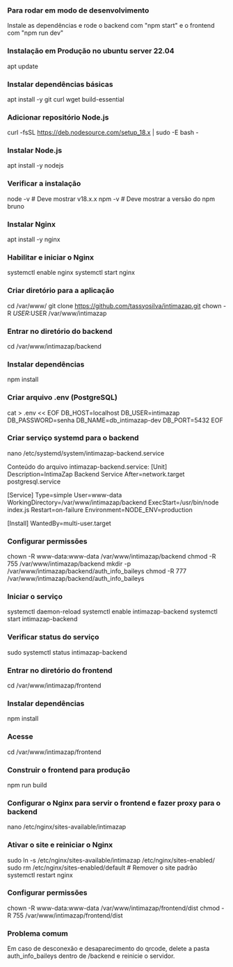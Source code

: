 ### Para rodar em modo de desenvolvimento
Instale as dependências e rode o backend com "npm start" e o frontend com "npm run dev"

### Instalação em Produção no ubuntu server 22.04
apt update

### Instalar dependências básicas
apt install -y git curl wget build-essential

### Adicionar repositório Node.js
curl -fsSL https://deb.nodesource.com/setup_18.x | sudo -E bash -

### Instalar Node.js
apt install -y nodejs

### Verificar a instalação
node -v  # Deve mostrar v18.x.x
npm -v   # Deve mostrar a versão do npm
bruno 

### Instalar Nginx
apt install -y nginx

### Habilitar e iniciar o Nginx
systemctl enable nginx
systemctl start nginx

### Criar diretório para a aplicação
cd /var/www/
git clone https://github.com/tassyosilva/intimazap.git
chown -R $USER:$USER /var/www/intimazap

### Entrar no diretório do backend
cd /var/www/intimazap/backend

### Instalar dependências
npm install

### Criar arquivo .env (PostgreSQL)
cat > .env << EOF
DB_HOST=localhost
DB_USER=intimazap
DB_PASSWORD=senha
DB_NAME=db_intimazap-dev
DB_PORT=5432
EOF

### Criar serviço systemd para o backend
nano /etc/systemd/system/intimazap-backend.service

Conteúdo do arquivo intimazap-backend.service:
[Unit]
Description=IntimaZap Backend Service
After=network.target postgresql.service

[Service]
Type=simple
User=www-data
WorkingDirectory=/var/www/intimazap/backend
ExecStart=/usr/bin/node index.js
Restart=on-failure
Environment=NODE_ENV=production

[Install]
WantedBy=multi-user.target

### Configurar permissões
chown -R www-data:www-data /var/www/intimazap/backend
chmod -R 755 /var/www/intimazap/backend
mkdir -p /var/www/intimazap/backend/auth_info_baileys
chmod -R 777 /var/www/intimazap/backend/auth_info_baileys

### Iniciar o serviço
systemctl daemon-reload
systemctl enable intimazap-backend
systemctl start intimazap-backend

### Verificar status do serviço
sudo systemctl status intimazap-backend

### Entrar no diretório do frontend
cd /var/www/intimazap/frontend

### Instalar dependências
npm install

### Acesse
cd /var/www/intimazap/frontend

### Construir o frontend para produção
npm run build

### Configurar o Nginx para servir o frontend e fazer proxy para o backend
nano /etc/nginx/sites-available/intimazap

### Ativar o site e reiniciar o Nginx
sudo ln -s /etc/nginx/sites-available/intimazap /etc/nginx/sites-enabled/
sudo rm /etc/nginx/sites-enabled/default  # Remover o site padrão
systemctl restart nginx

### Configurar permissões
chown -R www-data:www-data /var/www/intimazap/frontend/dist
chmod -R 755 /var/www/intimazap/frontend/dist

### Problema comum
Em caso de desconexão e desaparecimento do qrcode, delete a pasta auth_info_baileys dentro de /backend e reinicie o servidor.